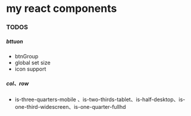 # my react components

### TODOS
##### bttuon
- btnGroup
- global set size
- icon support

##### col、row

- is-three-quarters-mobile 、is-two-thirds-tablet、is-half-desktop、is-one-third-widescreen、is-one-quarter-fullhd

